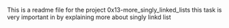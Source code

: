 This is a readme file for the project 0x13-more_singly_linked_lists
this task is very important in by explaining more about singly linkd list
